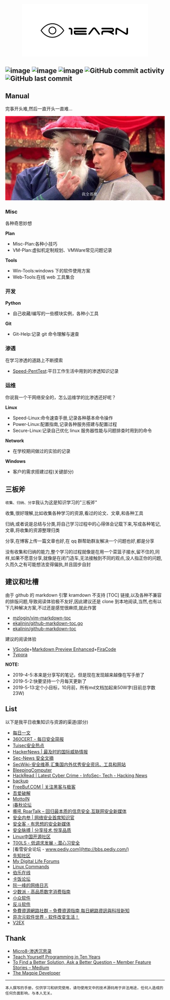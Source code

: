 <p align="center">
    <img src=".//img/logo.png">
</p>

![image](https://img.shields.io/badge/Branch-master-green.svg?longCache=true) ![image](https://img.shields.io/github/stars/No-Github/1earn.svg?label=Stars&style=popout) ![image](https://img.shields.io/github/forks/No-Github/1earn.svg?label=Forks&style=popout) ![GitHub commit activity](https://img.shields.io/github/commit-activity/w/No-Github/1earn.svg?style=popout) ![GitHub last commit](https://img.shields.io/github/last-commit/No-Github/1earn.svg?style=popout)
---

## Manual
完事开头难,然后一直开头一直难...

<p align="center">
    <img src=".//img/readme.jpg">
</p>

### Misc
各种奇思妙想

**Plan**
- Misc-Plan:各种小技巧
- VM-Plan:虚拟机定制规划、VMWare常见问题记录

**Tools**
- Win-Tools:windows 下的软件使用方案
- Web-Tools:在线 web 工具集合

### 开发
**Python**
- 自己收藏/编写的一些模块实例，各种小工具

**Git**
- Git-Help:记录 git 命令理解与速查

### 渗透
在学习渗透的道路上不断摸索
- [Speed-PentTest](https://github.com/No-Github/1earn/wiki/Speed-PenTest%F0%9F%95%B6):平日工作生活中用到的渗透知识记录

### 运维
你说我一个干网络安全的，怎么运维学的比渗透还好呢？

**Linux**
- Speed-Linux:命令速查手册,记录各种基本命令操作
- Power-Linux:配置指南,记录各种服务搭建与配置过程
- Secure-Linux:记录自己优化 linux 服务器性能与问题排查时用到的命令

**Network**
- 在学校期间做过的实验的记录

**Windows**
- 客户的需求搭建过程(关键部分)

## 三板斧
`收集、归纳、分享`我认为这是知识学习的"三板斧"

收集,很好理解,比如收集各种学习的资源,看过的论文、文章,和各种工具

归纳,或者说是总结与分类,将自己学习过程中的心得体会记载下来,写成各种笔记,文章,将收集的资源整理归类

分享,在博客上传一篇文章也好,在 qq 群帮助群友解决一个问题也好,都是分享

没有收集和归纳的能力,整个学习的过程就像是在用一个菜篮子接水,留不住的,同样,如果不愿意分享,就像是在闭门造车,无法接触到不同的观点,没人指正你的问题,久而久之有可能想法变得偏执,并且固步自封

## 建议和吐槽
由于 github 的 markdown 引擎 kramdown 不支持 [TOC] 链接,以及各种不兼容的排版问题,导致阅读体验极不友好,因此建议还是 clone 到本地阅读,当然,也有以下几种解决方案,不过还是感觉很麻烦,就此作罢
- [mzlogin/vim-markdown-toc](https://github.com/mzlogin/vim-markdown-toc)
- [ekalinin/github-markdown-toc.go](https://github.com/ekalinin/github-markdown-toc.go)
- [ekalinin/github-markdown-toc](https://github.com/ekalinin/github-markdown-toc)

建议的阅读体验
- [VScode](https://code.visualstudio.com/)+[Markdown Preview Enhanced](https://marketplace.visualstudio.com/items?itemName=shd101wyy.markdown-preview-enhanced)+[FiraCode](https://github.com/tonsky/FiraCode)
- [Typora](https://www.typora.io/)

**NOTE:**
- 2019-4-5:本来是分享写的笔记，但是现在发现越来越像在写手册了
- 2019-5-2:快要坚持一个月每天更新了
- 2019-5-13:定个小目标，10月前，所有md文档加起来50W字(目前总字数23W)

## List
以下是我平日收集知识与资源的渠道(部分)
- [每日一文](https://meiriyiwen.com/)
- [360CERT - 每日安全简报](https://cert.360.cn/daily)
- [Tuisec安全热点](https://paper.tuisec.win/)
- [HackerNews | 最及时的国际威胁情报](http://hackernews.cc/)
- [Sec-News 安全文摘](http://wiki.ioin.in/)
- [SecWiki-安全维基,汇集国内外优秀安全资讯、工具和网站](https://www.sec-wiki.com/)
- [BleepingComputer](https://www.bleepingcomputer.com/)
- [HackRead | Latest Cyber Crime - InfoSec- Tech - Hacking News](https://www.hackread.com/)
- [backup](https://4hou.win/wordpress/)
- [FreeBuf.COM | 关注黑客与极客](https://www.freebuf.com/)
- [吾爱破解](https://www.52pojie.cn/)
- [MottoIN](http://www.mottoin.com/)
- [i春秋论坛](https://bbs.ichunqiu.com/portal.php)
- [嘶吼 RoarTalk – 回归最本质的信息安全,互联网安全新媒体](http://www.4hou.com/)
- [安全内参 | 网络安全首席知识官](https://www.secrss.com/)
- [安全客 - 有思想的安全新媒体](http://bobao.360.cn/)
- [安全脉搏 | 分享技术,悦享品质](https://www.secpulse.com/)
- [Linux中国开源社区](https://linux.cn/)
- [T00LS - 低调求发展 - 潜心习安全](https://www.t00ls.net/)
- [看雪安全论坛 - www.pediy.com](http://bbs.pediy.com/)
- [先知社区](https://xz.aliyun.com/)
- [My Digital Life Forums](https://forums.mydigitallife.net/)
- [Linux Commands](https://www.tecmint.com/category/linux-commands/)
- [伯乐在线](http://blog.jobbole.com/all-posts/)
- [卡饭论坛](https://bbs.kafan.cn/index.php)
- [阮一峰的网络日志](http://www.ruanyifeng.com/blog/)
- [少数派 - 高品质数字消费指南](https://sspai.com/)
- [小众软件](http://www.appinn.com/)
- [反斗软件](http://www.apprcn.com/)
- [免費資源網路社群 – 免費資源指南,每日網路資訊與科技新知](https://free.com.tw/)
- [异次元软件世界 - 软件改变生活！](http://www.iplaysoft.com/)
- [V2EX](https://www.v2ex.com/)

## Thank
- [Micro8-渗透沉思录](https://www.secpulse.com/archives/98814.html)
- [Teach Yourself Programming in Ten Years](http://norvig.com/21-days.html)
- [To Find a Better Solution, Ask a Better Question – Member Feature Stories – Medium](https://medium.com/s/story/to-find-a-better-solution-ask-a-better-question-3be7fee5af65)
- [The Magpie Developer](https://blog.codinghorror.com/the-magpie-developer/)

---

`本人撰写的手册，仅供学习和研究使用，请勿使用文中的技术源码用于非法用途，任何人造成的任何负面影响，与本人无关。`